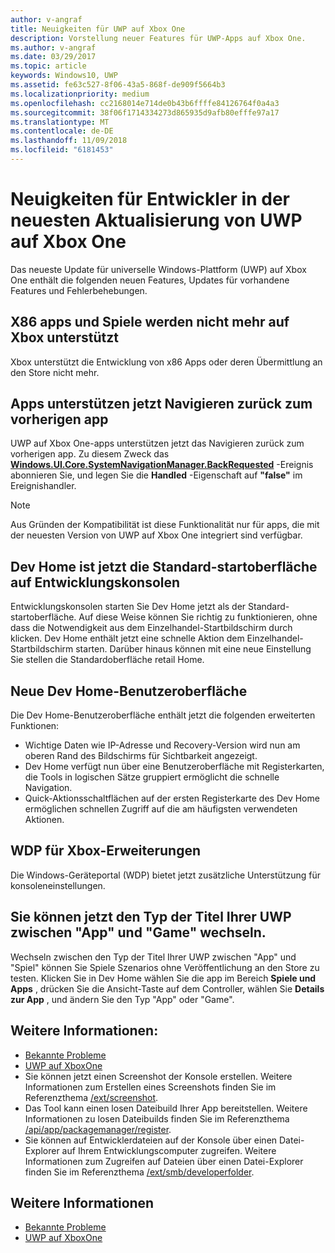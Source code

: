 ```yaml
---
author: v-angraf
title: Neuigkeiten für UWP auf Xbox One
description: Vorstellung neuer Features für UWP-Apps auf Xbox One.
ms.author: v-angraf
ms.date: 03/29/2017
ms.topic: article
keywords: Windows10, UWP
ms.assetid: fe63c527-8f06-43a5-868f-de909f5664b3
ms.localizationpriority: medium
ms.openlocfilehash: cc2168014e714de0b43b6ffffe84126764f0a4a3
ms.sourcegitcommit: 38f06f1714334273d865935d9afb80efffe97a17
ms.translationtype: MT
ms.contentlocale: de-DE
ms.lasthandoff: 11/09/2018
ms.locfileid: "6181453"
---
```

# <a name="whats-new-for-developers-in-the-latest-update-of-uwp-on-xbox-one"></a>Neuigkeiten für Entwickler in der neuesten Aktualisierung von UWP auf Xbox One

Das neueste Update für universelle Windows-Plattform (UWP) auf Xbox One enthält die folgenden neuen Features, Updates für vorhandene Features und Fehlerbehebungen.

## <a name="x86-apps-and-games-are-no-longer-supported-on-xbox"></a>X86 apps und Spiele werden nicht mehr auf Xbox unterstützt  
Xbox unterstützt die Entwicklung von x86 Apps oder deren Übermittlung an den Store nicht mehr.

## <a name="apps-can-now-support-navigating-back-to-the-previous-app"></a>Apps unterstützen jetzt Navigieren zurück zum vorherigen app 
UWP auf Xbox One-apps unterstützen jetzt das Navigieren zurück zum vorherigen app. Zu diesem Zweck das [**Windows.UI.Core.SystemNavigationManager.BackRequested**](https://msdn.microsoft.com/library/windows/apps/dn893595) -Ereignis abonnieren Sie, und legen Sie die **Handled** -Eigenschaft auf **"false"** im Ereignishandler.

> [!NOTE]
> Aus Gründen der Kompatibilität ist diese Funktionalität nur für apps, die mit der neuesten Version von UWP auf Xbox One integriert sind verfügbar. 

## <a name="dev-home-is-now-the-default-home-experience-on-development-consoles"></a>Dev Home ist jetzt die Standard-startoberfläche auf Entwicklungskonsolen
Entwicklungskonsolen starten Sie Dev Home jetzt als der Standard-startoberfläche. Auf diese Weise können Sie richtig zu funktionieren, ohne dass die Notwendigkeit aus dem Einzelhandel-Startbildschirm durch klicken. Dev Home enthält jetzt eine schnelle Aktion dem Einzelhandel-Startbildschirm starten. Darüber hinaus können mit eine neue Einstellung Sie stellen die Standardoberfläche retail Home. 

## <a name="new-dev-home-user-interface"></a>Neue Dev Home-Benutzeroberfläche
Die Dev Home-Benutzeroberfläche enthält jetzt die folgenden erweiterten Funktionen:
 - Wichtige Daten wie IP-Adresse und Recovery-Version wird nun am oberen Rand des Bildschirms für Sichtbarkeit angezeigt. 
 - Dev Home verfügt nun über eine Benutzeroberfläche mit Registerkarten, die Tools in logischen Sätze gruppiert ermöglicht die schnelle Navigation.
 - Quick-Aktionsschaltflächen auf der ersten Registerkarte des Dev Home ermöglichen schnellen Zugriff auf die am häufigsten verwendeten Aktionen. 

## <a name="wdp-for-xbox-enhancements"></a>WDP für Xbox-Erweiterungen
Die Windows-Geräteportal (WDP) bietet jetzt zusätzliche Unterstützung für konsoleneinstellungen. 

## <a name="you-can-now-switch-the-type-of-your-uwp-title-between-app-and-game"></a>Sie können jetzt den Typ der Titel Ihrer UWP zwischen "App" und "Game" wechseln.
Wechseln zwischen den Typ der Titel Ihrer UWP zwischen "App" und "Spiel" können Sie Spiele Szenarios ohne Veröffentlichung an den Store zu testen. Klicken Sie in Dev Home wählen Sie die app im Bereich **Spiele und Apps** , drücken Sie die Ansicht-Taste auf dem Controller, wählen Sie **Details zur App** , und ändern Sie den Typ "App" oder "Game".

## <a name="see-also"></a>Weitere Informationen:
- [Bekannte Probleme](known-issues.md)
- [UWP auf XboxOne](index.md)
 - Sie können jetzt einen Screenshot der Konsole erstellen. Weitere Informationen zum Erstellen eines Screenshots finden Sie im Referenzthema [/ext/screenshot](wdp-media-capture-api.md).
 - Das Tool kann einen losen Dateibuild Ihrer App bereitstellen. Weitere Informationen zu losen Dateibuilds finden Sie im Referenzthema [/api/app/packagemanager/register](wdp-loose-folder-register-api.md).
 - Sie können auf Entwicklerdateien auf der Konsole über einen Datei-Explorer auf Ihrem Entwicklungscomputer zugreifen. Weitere Informationen zum Zugreifen auf Dateien über einen Datei-Explorer finden Sie im Referenzthema [/ext/smb/developerfolder](wdp-smb-api.md).

## <a name="see-also"></a>Weitere Informationen
- [Bekannte Probleme](known-issues.md)
- [UWP auf XboxOne](index.md)
